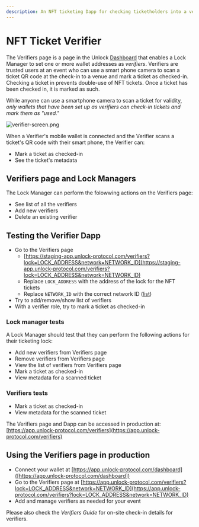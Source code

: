 ```yaml
---
description: An NFT ticketing Dapp for checking ticketholders into a venue at an event.
---
```


# NFT Ticket Verifier

The Verifiers page is a page in the Unlock [Dashboard](/basics/new-to-unlock/deploying-a-lock) that enables a Lock Manager to set one or more wallet addresses as *verifiers*. Verifiers are trusted users at an event who can use a smart phone camera to scan a ticket QR code at the check-in to a venue and mark a ticket as checked-in. Checking a ticket in prevents double-use of NFT tickets. Once a ticket has been checked in, it is marked as such. 

While anyone can use a smartphone camera to scan a ticket for validity, *only wallets that have been set up as verifiers can check-in tickets and mark them as "used."*

![verifier-screen.png](/img/more/verifier-screen.png)

When a Verifier's mobile wallet is connected and the Verifier scans a ticket's QR code with their smart phone, the Verifier can:

- Mark a ticket as checked-in
- See the ticket's metadata

## Verifiers page and Lock Managers

The Lock Manager can perform the folowwing actions on the Verifiers page: 

- See list of all the verifiers
- Add new verifiers
- Delete an existing verifier

## Testing the Verifier Dapp

- Go to the Verifiers page
    - [https://staging-app.unlock-protocol.com/verifiers?lock=LOCK_ADDRESS&network=NETWORK_ID](https://staging-app.unlock-protocol.com/verifiers?lock=LOCK_ADDRESS&network=NETWORK_ID)
    - Replace `LOCK_ADDRESS` with the address of the lock for the NFT tickets
    - Replace `NETWORK_ID` with the correct network ID ([list](https://docs.unlock-protocol.com/core-protocol/unlock/networks/))
- Try to add/remove/show list of verifiers
- With a verifier role, try to mark a ticket as checked-in

### Lock manager tests

A Lock Manager should test that they can perform the following actions for their ticketing lock:
- Add new verifiers from Verifiers page
- Remove verifiers from Verifiers page
- View the list of verifiers from Verifiers page
- Mark a ticket as checked-in
- View metadata for a scanned ticket

### Verifiers tests

- Mark a ticket as checked-in
- View metadata for the scanned ticket

The Verifiers page and Dapp can be accessed in production at:
[https://app.unlock-protocol.com/verifiers](https://app.unlock-protocol.com/verifiers)

## Using the Verifiers page in production

- Connect your wallet at [https://app.unlock-protocol.com/dashboard]([https://app.unlock-protocol.com/dashboard])
- Go to the Verifiers page at [https://app.unlock-protocol.com/verifiers?lock=LOCK_ADDRESS&network=NETWORK_ID](https://app.unlock-protocol.com/verifiers?lock=LOCK_ADDRESS&network=NETWORK_ID)
- Add and manage verifiers as needed for your event

Please also check the *Verifiers Guide* for on-site check-in details for verifiers.
